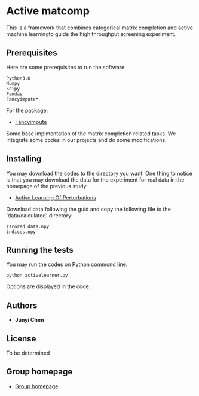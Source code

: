 # Active matcomp

This is a framework that combines categorical matrix completion and active machine learningto guide the high throughput screening experiment.

## Prerequisites

Here are some prerequisites to run the software
```
Python3.6
Numpy
Scipy
Pandas
Fancyimpute*
```

For the package:
* [Fancyimpute](https://github.com/iskandr/fancyimpute) 

Some base implmentation of the matrix completion related tasks. We integrate some codes in our projects and do some modifications.

## Installing

You may download the codes to the directory you want.
One thing to notice is that you may download the data for the experiment for real data in the homepage of the previous study:

* [Active Learning Of Perturbations](http://murphylab.web.cmu.edu/software/2016_eLife_Active_Learning_Of_Perturbations/) 

Download data following the guid and copy the following file to the 'data/calculated' directory:

```
zscored_data.npy
indices.npy
```


## Running the tests

You may run the codes on Python commond line.

```
python activelearner.py 
```
Options are displayed in the code.

## Authors

* **Junyi Chen** 

## License

To be determined


## Group homepage

* [Group homepage](http://bioinfo.cs.cityu.edu.hk/)